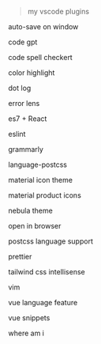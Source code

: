 > my vscode plugins

auto-save on window

code gpt

code spell checkert

color highlight

dot log

error lens

es7 + React

eslint

grammarly

language-postcss

material icon theme

material product icons

nebula theme

open in browser

postcss language support

prettier

tailwind css intellisense

vim

vue language feature

vue snippets

where am i